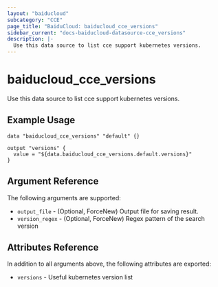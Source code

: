 ```yaml
---
layout: "baiducloud"
subcategory: "CCE"
page_title: "BaiduCloud: baiducloud_cce_versions"
sidebar_current: "docs-baiducloud-datasource-cce_versions"
description: |-
  Use this data source to list cce support kubernetes versions.
---
```


# baiducloud_cce_versions

Use this data source to list cce support kubernetes versions.

## Example Usage

```hcl
data "baiducloud_cce_versions" "default" {}

output "versions" {
  value = "${data.baiducloud_cce_versions.default.versions}"
}
```

## Argument Reference

The following arguments are supported:

* `output_file` - (Optional, ForceNew) Output file for saving result.
* `version_regex` - (Optional, ForceNew) Regex pattern of the search version

## Attributes Reference

In addition to all arguments above, the following attributes are exported:

* `versions` - Useful kubernetes version list


